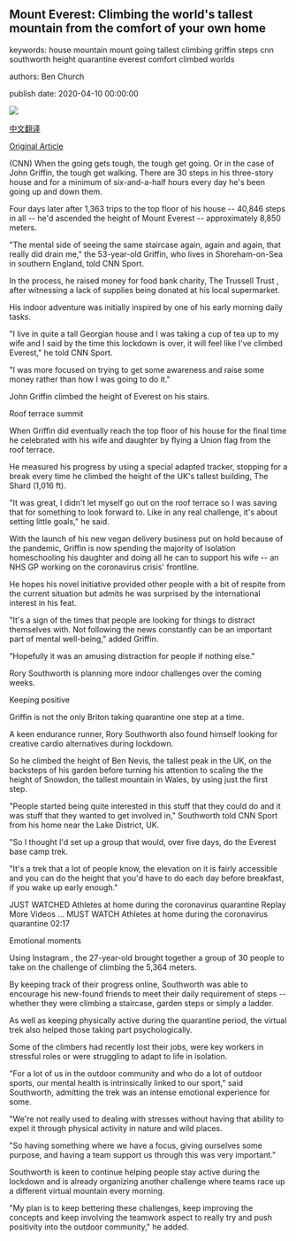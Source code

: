 ## Mount Everest: Climbing the world's tallest mountain from the comfort of your own home

keywords: house mountain mount going tallest climbing griffin steps cnn southworth height quarantine everest comfort climbed worlds

authors: Ben Church

publish date: 2020-04-10 00:00:00

![](https://cdn.cnn.com/cnnnext/dam/assets/200409124927-john-griffin-climb-super-tease.jpg)

[中文翻译](Mount%20Everest%3A%20Climbing%20the%20world%27s%20tallest%20mountain%20from%20the%20comfort%20of%20your%20own%20home_zh.md)

[Original Article](https://edition.cnn.com/2020/04/10/sport/everest-climb-lockdown-coronavirus-spt-intl/index.html)

(CNN) When the going gets tough, the tough get going. Or in the case of John Griffin, the tough get walking. There are 30 steps in his three-story house and for a minimum of six-and-a-half hours every day he's been going up and down them.

Four days later after 1,363 trips to the top floor of his house -- 40,846 steps in all -- he'd ascended the height of Mount Everest -- approximately 8,850 meters.

"The mental side of seeing the same staircase again, again and again, that really did drain me," the 53-year-old Griffin, who lives in Shoreham-on-Sea in southern England, told CNN Sport.

In the process, he raised money for food bank charity, The Trussell Trust , after witnessing a lack of supplies being donated at his local supermarket.

His indoor adventure was initially inspired by one of his early morning daily tasks.

"I live in quite a tall Georgian house and I was taking a cup of tea up to my wife and I said by the time this lockdown is over, it will feel like I've climbed Everest," he told CNN Sport.

"I was more focused on trying to get some awareness and raise some money rather than how I was going to do it."

John Griffin climbed the height of Everest on his stairs.

Roof terrace summit

When Griffin did eventually reach the top floor of his house for the final time he celebrated with his wife and daughter by flying a Union flag from the roof terrace.

He measured his progress by using a special adapted tracker, stopping for a break every time he climbed the height of the UK's tallest building, The Shard (1,016 ft).

"It was great, I didn't let myself go out on the roof terrace so I was saving that for something to look forward to. Like in any real challenge, it's about setting little goals," he said.

With the launch of his new vegan delivery business put on hold because of the pandemic, Griffin is now spending the majority of isolation homeschooling his daughter and doing all he can to support his wife -- an NHS GP working on the coronavirus crisis' frontline.

He hopes his novel initiative provided other people with a bit of respite from the current situation but admits he was surprised by the international interest in his feat.

"It's a sign of the times that people are looking for things to distract themselves with. Not following the news constantly can be an important part of mental well-being," added Griffin.

"Hopefully it was an amusing distraction for people if nothing else."

Rory Southworth is planning more indoor challenges over the coming weeks.

Keeping positive

Griffin is not the only Briton taking quarantine one step at a time.

A keen endurance runner, Rory Southworth also found himself looking for creative cardio alternatives during lockdown.

So he climbed the height of Ben Nevis, the tallest peak in the UK, on the backsteps of his garden before turning his attention to scaling the the height of Snowdon, the tallest mountain in Wales, by using just the first step.

"People started being quite interested in this stuff that they could do and it was stuff that they wanted to get involved in," Southworth told CNN Sport from his home near the Lake District, UK.

"So I thought I'd set up a group that would, over five days, do the Everest base camp trek.

"It's a trek that a lot of people know, the elevation on it is fairly accessible and you can do the height that you'd have to do each day before breakfast, if you wake up early enough."

JUST WATCHED Athletes at home during the coronavirus quarantine Replay More Videos ... MUST WATCH Athletes at home during the coronavirus quarantine 02:17

Emotional moments

Using Instagram , the 27-year-old brought together a group of 30 people to take on the challenge of climbing the 5,364 meters.

By keeping track of their progress online, Southworth was able to encourage his new-found friends to meet their daily requirement of steps -- whether they were climbing a staircase, garden steps or simply a ladder.

As well as keeping physically active during the quarantine period, the virtual trek also helped those taking part psychologically.

Some of the climbers had recently lost their jobs, were key workers in stressful roles or were struggling to adapt to life in isolation.

"For a lot of us in the outdoor community and who do a lot of outdoor sports, our mental health is intrinsically linked to our sport," said Southworth, admitting the trek was an intense emotional experience for some.

"We're not really used to dealing with stresses without having that ability to expel it through physical activity in nature and wild places.

"So having something where we have a focus, giving ourselves some purpose, and having a team support us through this was very important."

Southworth is keen to continue helping people stay active during the lockdown and is already organizing another challenge where teams race up a different virtual mountain every morning.

"My plan is to keep bettering these challenges, keep improving the concepts and keep involving the teamwork aspect to really try and push positivity into the outdoor community," he added.